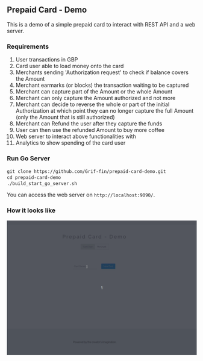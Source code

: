 ## Prepaid Card - Demo

This is a demo of a simple prepaid card to interact with REST API and a web server.

### Requirements

1. User transactions in GBP
2. Card user able to load money onto the card
3. Merchants sending 'Authorization request' to check if balance covers the Amount
4. Merchant earmarks (or blocks) the transaction waiting to be captured
5. Merchant can capture part of the Amount or the whole Amount
6. Merchant can only capture the Amount authorized and not more
7. Merchant can decide to reverse the whole or part of the initial Authorization at which point they
can no longer capture the full Amount (only the Amount that is still authorized)
8. Merchant can Refund ​the user after they capture the funds
9. User can then use the refunded Amount to buy more coffee
10. Web server to interact above functionalities with
11. Analytics to show spending of the card user

### Run Go Server

```
git clone https://github.com/Grif-fin/prepaid-card-demo.git
cd prepaid-card-demo
./build_start_go_server.sh
```

You can access the web server on `http://localhost:9090/`.

### How it looks like
![Alt Text](resource/demo.gif)
